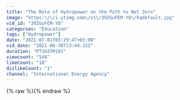 ```yaml
---
title: "The Role of Hydropower on the Path to Net Zero"
image: "https:\/\/i.ytimg.com\/vi\/39ZGuFEM-Y8\/hqdefault.jpg"
vid_id: "39ZGuFEM-Y8"
categories: "Education"
tags: ["Hydropower"]
date: "2021-07-01T03:29:47+03:00"
vid_date: "2021-06-30T13:44:15Z"
duration: "PT1H37M16S"
viewcount: "548"
likeCount: "18"
dislikeCount: "1"
channel: "International Energy Agency"
---
```

{% raw %}{% endraw %}
